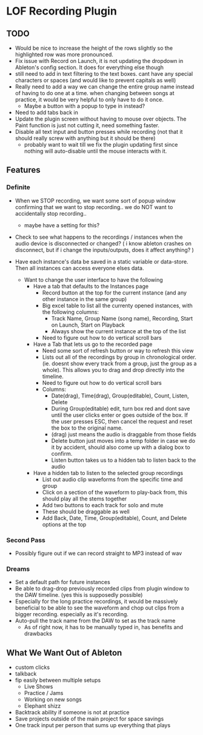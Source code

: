 # LOF Recording Plugin

## TODO
- Would be nice to increase the height of the rows slightly so the highlighted
  row was more pronounced.
- Fix issue with Record on Launch, it is not updating the dropdown in Ableton's
  config section.  It does for everything else though
- still need to add in text filtering to the text boxes.  cant have any special
  characters or spaces (and would like to prevent capitals as well)
- Really need to add a way we can change the entire group name instead of having
  to do one at a time.  when changing between songs at practice, it would be
  very helpful to only have to do it once.
  - Maybe a button with a popup to type in instead?
- Need to add tabs back in
- Update the plugin screen without having to mouse over objects.  The Paint
  function is just not cutting it, need something faster.
- Disable all text input and button presses while recording (not that it should
  really screw with anything but it should be there)
  - probably want to wait till we fix the plugin updating first since nothing
    will auto-disable until the mouse interacts with it.

## Features

### Definite
- When we STOP recording, we want some sort of popup window confirming that we
  want to stop recording.. we do NOT want to accidentally stop recording..
  - maybe have a setting for this?

- Check to see what happens to the recordings / instances when the audio device
  is disconnected or changed? ( i know ableton crashes on disconnect, but if i
  change the inputs/outputs, does it affect anything? )

- Have each instance's data be saved in a static variable or data-store.  Then
  all instances can access everyone elses data.
  - Want to change the user interface to have the following
    - Have a tab that defaults to the Instances page
      - Record button at the top for the current instance (and any other instance
        in the same group)
      - Big excel table to list all the currenty opened instances, with the
        following columns:
        - Track Name, Group Name (song name), Recording, Start on Launch, Start on Playback
        - Always show the current instance at the top of the list
      - Need to figure out how to do vertical scroll bars
    - Have a Tab that lets us go to the recorded page
      - Need some sort of refresh button or way to refresh this view
      - Lists out all of the recordings by group in chronological order. (ie.
        doesnt show every track from a group, just the group as a whole).  This
        allows you to drag and drop directly into the timeline.
      - Need to figure out how to do vertical scroll bars
      - Columns:
        - Date(drag), Time(drag), Group(editable), Count, Listen, Delete
        - During Group(editable) edit, turn box red and dont save until the user
          clicks enter or goes outside of the box.  If the user presses ESC,
          then cancel the request and reset the box to the original name.
        - (drag) just means the audio is draggable from those fields
        - Delete button just moves into a temp folder in case we do it by
          accident, should also come up with a dialog box to confirm.
        - Listen button takes us to a hidden tab to listen back to the audio
    - Have a hidden tab to listen to the selected group recordings
      - List out audio clip waveforms from the specific time and group
      - Click on a section of the waveform to play-back from, this should play
        all the stems together
      - Add two buttons to each track for solo and mute
      - These should be draggable as well
      - Add Back, Date, Time, Group(editable), Count, and Delete options at the top

### Second Pass
- Possibly figure out if we can record straight to MP3 instead of wav

### Dreams
- Set a default path for future instances
- Be able to drag-drop previously recorded clips from plugin window to the DAW
  timeline.  (yes this is supposedly possible)
- Especially for the long practice recordings, it would be massively beneficial
  to be able to see the waveform and chop out clips from a bigger recording.
  especially as it's recording.
- Auto-pull the track name from the DAW to set as the track name
  - As of right now, it has to be manually typed in, has benefits and drawbacks


## What We Want Out of Ableton
- custom clicks
- talkback
- fip easily between multiple setups
  - Live Shows
  - Practice / Jams
  - Working on new songs
  - Elephant shizz
- Backtrack ability if someone is not at practice
- Save projects outside of the main project for space savings
- One track input per person that sums up everything that plays
